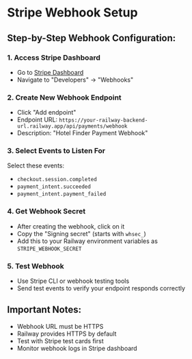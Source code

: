 # Stripe Webhook Setup

## Step-by-Step Webhook Configuration:

### 1. Access Stripe Dashboard
- Go to [Stripe Dashboard](https://dashboard.stripe.com)
- Navigate to "Developers" → "Webhooks"

### 2. Create New Webhook Endpoint
- Click "Add endpoint"
- Endpoint URL: `https://your-railway-backend-url.railway.app/api/payments/webhook`
- Description: "Hotel Finder Payment Webhook"

### 3. Select Events to Listen For
Select these events:
- `checkout.session.completed`
- `payment_intent.succeeded`
- `payment_intent.payment_failed`

### 4. Get Webhook Secret
- After creating the webhook, click on it
- Copy the "Signing secret" (starts with `whsec_`)
- Add this to your Railway environment variables as `STRIPE_WEBHOOK_SECRET`

### 5. Test Webhook
- Use Stripe CLI or webhook testing tools
- Send test events to verify your endpoint responds correctly

## Important Notes:
- Webhook URL must be HTTPS
- Railway provides HTTPS by default
- Test with Stripe test cards first
- Monitor webhook logs in Stripe dashboard
